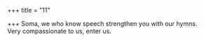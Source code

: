 +++
title = "11"

+++
 Soma, we who know speech strengthen you with our hymns.  
Very compassionate to us, enter us.  